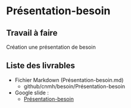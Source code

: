 # Présentation-besoin

## Travail à faire 
Création une présentation de besoin

## Liste des livrables 
 - Fichier Markdown (Présentation-besoin.md)
   - github/cnmh/besoin/Présentation-besoin
 - Google slide : 
   - [Présentation-besoin](https://docs.google.com/presentation/d/1uVu68xGyynOTxxpH4sIZ7mnltpcXMtCa4bq9D_9bNLc/edit#slide=id.p)